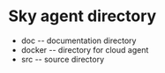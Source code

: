 # Sky agent directory
* doc -- documentation directory
* docker -- directory for cloud agent
* src -- source directory
